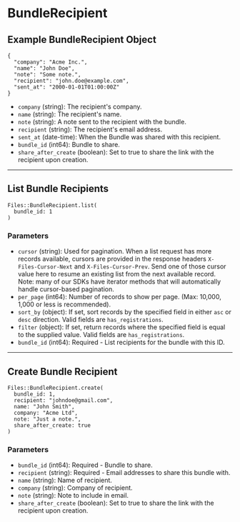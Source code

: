 # BundleRecipient

## Example BundleRecipient Object

```
{
  "company": "Acme Inc.",
  "name": "John Doe",
  "note": "Some note.",
  "recipient": "john.doe@example.com",
  "sent_at": "2000-01-01T01:00:00Z"
}
```

* `company` (string): The recipient's company.
* `name` (string): The recipient's name.
* `note` (string): A note sent to the recipient with the bundle.
* `recipient` (string): The recipient's email address.
* `sent_at` (date-time): When the Bundle was shared with this recipient.
* `bundle_id` (int64): Bundle to share.
* `share_after_create` (boolean): Set to true to share the link with the recipient upon creation.


---

## List Bundle Recipients

```
Files::BundleRecipient.list(
  bundle_id: 1
)
```

### Parameters

* `cursor` (string): Used for pagination.  When a list request has more records available, cursors are provided in the response headers `X-Files-Cursor-Next` and `X-Files-Cursor-Prev`.  Send one of those cursor value here to resume an existing list from the next available record.  Note: many of our SDKs have iterator methods that will automatically handle cursor-based pagination.
* `per_page` (int64): Number of records to show per page.  (Max: 10,000, 1,000 or less is recommended).
* `sort_by` (object): If set, sort records by the specified field in either `asc` or `desc` direction. Valid fields are `has_registrations`.
* `filter` (object): If set, return records where the specified field is equal to the supplied value. Valid fields are `has_registrations`.
* `bundle_id` (int64): Required - List recipients for the bundle with this ID.


---

## Create Bundle Recipient

```
Files::BundleRecipient.create(
  bundle_id: 1, 
  recipient: "johndoe@gmail.com", 
  name: "John Smith", 
  company: "Acme Ltd", 
  note: "Just a note.", 
  share_after_create: true
)
```

### Parameters

* `bundle_id` (int64): Required - Bundle to share.
* `recipient` (string): Required - Email addresses to share this bundle with.
* `name` (string): Name of recipient.
* `company` (string): Company of recipient.
* `note` (string): Note to include in email.
* `share_after_create` (boolean): Set to true to share the link with the recipient upon creation.
